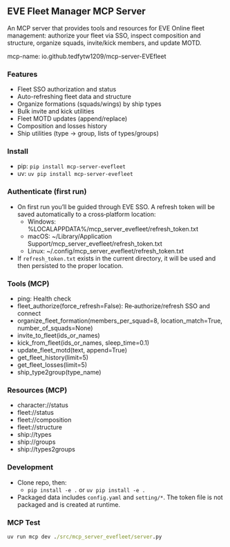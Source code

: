 ## EVE Fleet Manager MCP Server

An MCP server that provides tools and resources for EVE Online fleet management: authorize your fleet via SSO, inspect composition and structure, organize squads, invite/kick members, and update MOTD.

mcp-name: io.github.tedfytw1209/mcp-server-EVEfleet

### Features
- Fleet SSO authorization and status
- Auto-refreshing fleet data and structure
- Organize formations (squads/wings) by ship types
- Bulk invite and kick utilities
- Fleet MOTD updates (append/replace)
- Composition and losses history
- Ship utilities (type → group, lists of types/groups)

### Install
- pip: `pip install mcp-server-evefleet`
- uv: `uv pip install mcp-server-evefleet`

### Authenticate (first run)
- On first run you’ll be guided through EVE SSO. A refresh token will be saved automatically to a cross‑platform location:
  - Windows: %LOCALAPPDATA%/mcp_server_evefleet/refresh_token.txt
  - macOS: ~/Library/Application Support/mcp_server_evefleet/refresh_token.txt
  - Linux: ~/.config/mcp_server_evefleet/refresh_token.txt
- If `refresh_token.txt` exists in the current directory, it will be used and then persisted to the proper location.

### Tools (MCP)
- ping: Health check
- fleet_authorize(force_refresh=False): Re‑authorize/refresh SSO and connect
- organize_fleet_formation(members_per_squad=8, location_match=True, number_of_squads=None)
- invite_to_fleet(ids_or_names)
- kick_from_fleet(ids_or_names, sleep_time=0.1)
- update_fleet_motd(text, append=True)
- get_fleet_history(limit=5)
- get_fleet_losses(limit=5)
- ship_type2group(type_name)

### Resources (MCP)
- character://status
- fleet://status
- fleet://composition
- fleet://structure
- ship://types
- ship://groups
- ship://types2groups


### Development
- Clone repo, then:
  - `pip install -e .` or `uv pip install -e .`
- Packaged data includes `config.yaml` and `setting/*`. The token file is not packaged and is created at runtime.

### MCP Test
```cmd
uv run mcp dev ./src/mcp_server_evefleet/server.py
```
